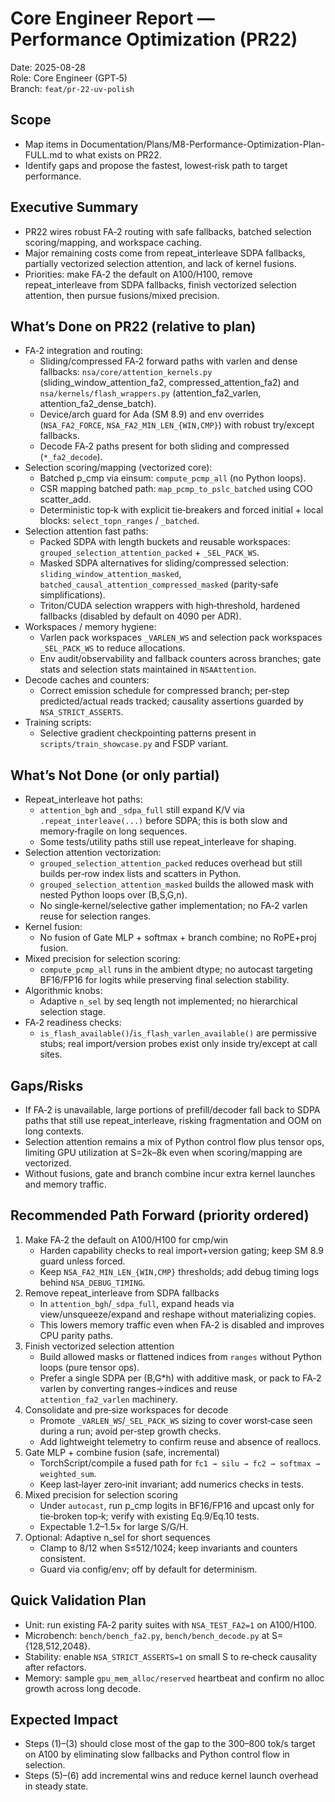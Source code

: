 # Core Engineer Report — Performance Optimization (PR22)

Date: 2025-08-28  
Role: Core Engineer (GPT‑5)  
Branch: `feat/pr-22-uv-polish`

## Scope
- Map items in Documentation/Plans/M8-Performance-Optimization-Plan-FULL.md to what exists on PR22.  
- Identify gaps and propose the fastest, lowest‑risk path to target performance.

## Executive Summary
- PR22 wires robust FA‑2 routing with safe fallbacks, batched selection scoring/mapping, and workspace caching.  
- Major remaining costs come from repeat_interleave SDPA fallbacks, partially vectorized selection attention, and lack of kernel fusions.  
- Priorities: make FA‑2 the default on A100/H100, remove repeat_interleave from SDPA fallbacks, finish vectorized selection attention, then pursue fusions/mixed precision.

## What’s Done on PR22 (relative to plan)
- FA‑2 integration and routing:
  - Sliding/compressed FA‑2 forward paths with varlen and dense fallbacks: `nsa/core/attention_kernels.py` (sliding_window_attention_fa2, compressed_attention_fa2) and `nsa/kernels/flash_wrappers.py` (attention_fa2_varlen, attention_fa2_dense_batch).  
  - Device/arch guard for Ada (SM 8.9) and env overrides (`NSA_FA2_FORCE`, `NSA_FA2_MIN_LEN_{WIN,CMP}`) with robust try/except fallbacks.  
  - Decode FA‑2 paths present for both sliding and compressed (`*_fa2_decode`).
- Selection scoring/mapping (vectorized core):
  - Batched p_cmp via einsum: `compute_pcmp_all` (no Python loops).  
  - CSR mapping batched path: `map_pcmp_to_pslc_batched` using COO scatter_add.  
  - Deterministic top‑k with explicit tie‑breakers and forced initial + local blocks: `select_topn_ranges` / `_batched`.
- Selection attention fast paths:
  - Packed SDPA with length buckets and reusable workspaces: `grouped_selection_attention_packed` + `_SEL_PACK_WS`.  
  - Masked SDPA alternatives for sliding/compressed selection: `sliding_window_attention_masked`, `batched_causal_attention_compressed_masked` (parity‐safe simplifications).  
  - Triton/CUDA selection wrappers with high‑threshold, hardened fallbacks (disabled by default on 4090 per ADR).
- Workspaces / memory hygiene:
  - Varlen pack workspaces `_VARLEN_WS` and selection pack workspaces `_SEL_PACK_WS` to reduce allocations.  
  - Env audit/observability and fallback counters across branches; gate stats and selection stats maintained in `NSAAttention`.
- Decode caches and counters:
  - Correct emission schedule for compressed branch; per‑step predicted/actual reads tracked; causality assertions guarded by `NSA_STRICT_ASSERTS`.
- Training scripts:
  - Selective gradient checkpointing patterns present in `scripts/train_showcase.py` and FSDP variant.

## What’s Not Done (or only partial)
- Repeat_interleave hot paths:
  - `attention_bgh` and `_sdpa_full` still expand K/V via `.repeat_interleave(...)` before SDPA; this is both slow and memory‑fragile on long sequences.  
  - Some tests/utility paths still use repeat_interleave for shaping.
- Selection attention vectorization:
  - `grouped_selection_attention_packed` reduces overhead but still builds per‑row index lists and scatters in Python.  
  - `grouped_selection_attention_masked` builds the allowed mask with nested Python loops over (B,S,G,n).  
  - No single‑kernel/selective gather implementation; no FA‑2 varlen reuse for selection ranges.
- Kernel fusion:
  - No fusion of Gate MLP + softmax + branch combine; no RoPE+proj fusion.
- Mixed precision for selection scoring:
  - `compute_pcmp_all` runs in the ambient dtype; no autocast targeting BF16/FP16 for logits while preserving final selection stability.
- Algorithmic knobs:
  - Adaptive `n_sel` by seq length not implemented; no hierarchical selection stage.
- FA‑2 readiness checks:
  - `is_flash_available()`/`is_flash_varlen_available()` are permissive stubs; real import/version probes exist only inside try/except at call sites.

## Gaps/Risks
- If FA‑2 is unavailable, large portions of prefill/decoder fall back to SDPA paths that still use repeat_interleave, risking fragmentation and OOM on long contexts.  
- Selection attention remains a mix of Python control flow plus tensor ops, limiting GPU utilization at S=2k–8k even when scoring/mapping are vectorized.  
- Without fusions, gate and branch combine incur extra kernel launches and memory traffic.

## Recommended Path Forward (priority ordered)
1) Make FA‑2 the default on A100/H100 for cmp/win
   - Harden capability checks to real import+version gating; keep SM 8.9 guard unless forced.  
   - Keep `NSA_FA2_MIN_LEN_{WIN,CMP}` thresholds; add debug timing logs behind `NSA_DEBUG_TIMING`.
2) Remove repeat_interleave from SDPA fallbacks
   - In `attention_bgh`/`_sdpa_full`, expand heads via view/unsqueeze/expand and reshape without materializing copies.  
   - This lowers memory traffic even when FA‑2 is disabled and improves CPU parity paths.
3) Finish vectorized selection attention
   - Build allowed masks or flattened indices from `ranges` without Python loops (pure tensor ops).  
   - Prefer a single SDPA per (B,G*h) with additive mask, or pack to FA‑2 varlen by converting ranges→indices and reuse `attention_fa2_varlen` machinery.
4) Consolidate and pre‑size workspaces for decode
   - Promote `_VARLEN_WS`/`_SEL_PACK_WS` sizing to cover worst‑case seen during a run; avoid per‑step growth checks.  
   - Add lightweight telemetry to confirm reuse and absence of reallocs.
5) Gate MLP + combine fusion (safe, incremental)
   - TorchScript/compile a fused path for `fc1 → silu → fc2 → softmax → weighted_sum`.  
   - Keep last‑layer zero‑init invariant; add numerics checks in tests.
6) Mixed precision for selection scoring
   - Under `autocast`, run p_cmp logits in BF16/FP16 and upcast only for tie‑broken top‑k; verify with existing Eq.9/Eq.10 tests.  
   - Expectable 1.2–1.5× for large S/G/H.
7) Optional: Adaptive n_sel for short sequences
   - Clamp to 8/12 when S≤512/1024; keep invariants and counters consistent.  
   - Guard via config/env; off by default for determinism.

## Quick Validation Plan
- Unit: run existing FA‑2 parity suites with `NSA_TEST_FA2=1` on A100/H100.  
- Microbench: `bench/bench_fa2.py`, `bench/bench_decode.py` at S={128,512,2048}.  
- Stability: enable `NSA_STRICT_ASSERTS=1` on small S to re‑check causality after refactors.  
- Memory: sample `gpu_mem_alloc/reserved` heartbeat and confirm no alloc growth across long decode.

## Expected Impact
- Steps (1)–(3) should close most of the gap to the 300–800 tok/s target on A100 by eliminating slow fallbacks and Python control flow in selection.  
- Steps (5)–(6) add incremental wins and reduce kernel launch overhead in steady state.

